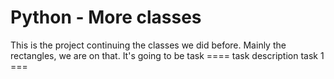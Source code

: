 <h1>Python - More classes</h1>
<p>
This is the project continuing the classes we did before.
Mainly the rectangles, we are on that. It's going to be 
task ==== task description
task 1 === 

</p>